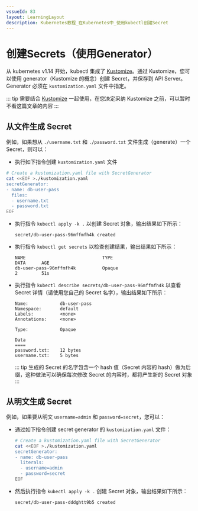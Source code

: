```yaml
---
vssueId: 83
layout: LearningLayout
description: Kubernetes教程_在Kubernetes中_使用kubectl创建Secret
---
```


# 创建Secrets（使用Generator）

从 kubernetes v1.14 开始，kubectl 集成了 [Kustomize](https://kustomize.io/)。通过 Kustomize，您可以使用 generator（Kustomize 的概念）创建 Secret，并保存到 API Server。Generator 必须在 `kustomization.yaml` 文件中指定。

::: tip
需要结合 [Kustomize](https://kustomize.io/) 一起使用，在您决定采纳 Kustomize 之前，可以暂时不看这篇文章的内容
:::

## 从文件生成 Secret

例如，如果想从 `./username.txt` 和 `./password.txt` 文件生成（generate）一个 Secret，则可以：

* 执行如下指令创建 `kustomization.yaml` 文件

``` sh
# Create a kustomization.yaml file with SecretGenerator
cat <<EOF >./kustomization.yaml
secretGenerator:
- name: db-user-pass
  files:
  - username.txt
  - password.txt
EOF
```

* 执行指令 `kubectl apply -k .` 以创建 Secret 对象，输出结果如下所示：

  ```
  secret/db-user-pass-96mffmfh4k created
  ```

* 执行指令 `kubectl get secrets` 以检查创建结果，输出结果如下所示：

  ```
  NAME                             TYPE                                  DATA      AGE
  db-user-pass-96mffmfh4k          Opaque                                2         51s
  ```

* 执行指令 `kubectl describe secrets/db-user-pass-96mffmfh4k` 以查看 Secret 详情（请使用您自己的 Secret 名字），输出结果如下所示：

  ```
  Name:            db-user-pass
  Namespace:       default
  Labels:          <none>
  Annotations:     <none>

  Type:            Opaque

  Data
  ====
  password.txt:    12 bytes
  username.txt:    5 bytes
  ```
  ::: tip
  生成的 Secret 的名字包含一个 hash 值（Secret 内容的 hash）做为后缀，这种做法可以确保每次修改 Secret 的内容时，都将产生新的 Secret 对象
  :::

## 从明文生成 Secret

例如，如果要从明文 `username=admin` 和 `password=secret`，您可以：

* 通过如下指令创建 secret generator 的 `kustomization.yaml` 文件：

  ``` sh
  # Create a kustomization.yaml file with SecretGenerator
  cat <<EOF >./kustomization.yaml
  secretGenerator:
  - name: db-user-pass
    literals:
    - username=admin
    - password=secret
  EOF
  ```

* 然后执行指令 `kubectl apply -k .` 创建 Secret 对象，输出结果如下所示：

  ```
  secret/db-user-pass-dddghtt9b5 created
  ```
